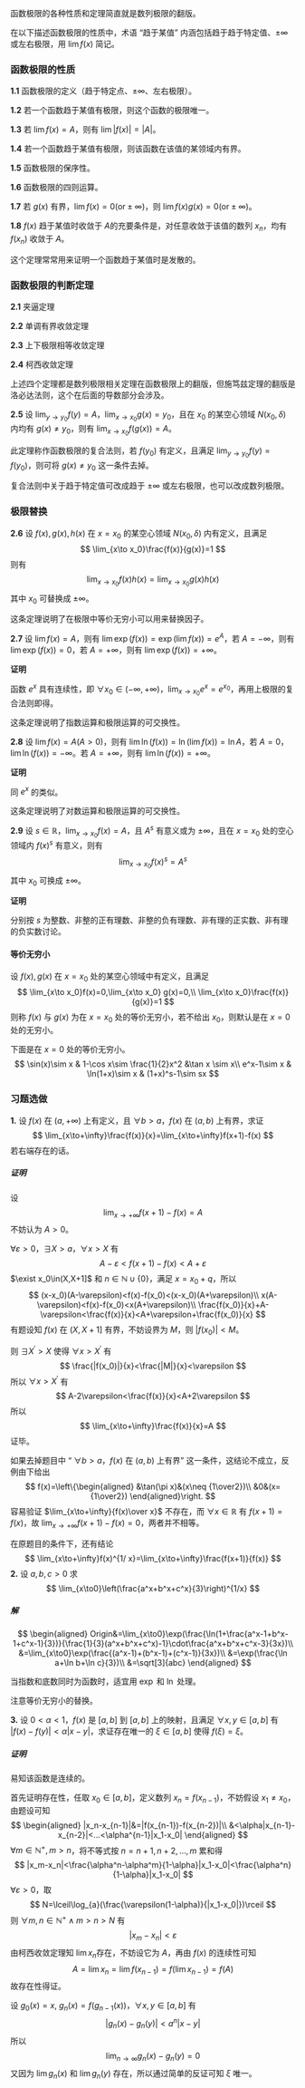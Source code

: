 函数极限的各种性质和定理简直就是数列极限的翻版。

在以下描述函数极限的性质中，术语 “趋于某值” 内涵包括趋于趋于特定值、$\pm\infty$​ 或左右极限，用 $\lim f(x)$​ 简记。

### 函数极限的性质

**1.1** 函数极限的定义（趋于特定点、$\pm\infty$​、左右极限）。

**1.2** 若一个函数趋于某值有极限，则这个函数的极限唯一。

**1.3** 若 $\lim f(x)=A$​​，则有 $\lim |f(x)| = |A|$​​。

**1.4** 若一个函数趋于某值有极限，则该函数在该值的某领域内有界。

**1.5** 函数极限的保序性。

**1.6** 函数极限的四则运算。

**1.7** 若 $g(x)$ 有界，$\lim f(x)=0(\text{or}\pm\infty)$​，则 $\lim f(x)g(x)=0(\text{or}\pm\infty)$。

**1.8** $f(x)$​​ 趋于某值时收敛于 $A$​​ 的充要条件是，对任意收敛于该值的数列 $x_n$，均有 $f(x_n)$ 收敛于 $A$​​。

这个定理常常用来证明一个函数趋于某值时是发散的。

### 函数极限的判断定理

**2.1** 夹逼定理

**2.2** 单调有界收敛定理

**2.3** 上下极限相等收敛定理

**2.4** 柯西收敛定理

上述四个定理都是数列极限相关定理在函数极限上的翻版，但施笃兹定理的翻版是洛必达法则，这个在后面的导数部分会涉及。

**2.5** 设 $\lim_{y\to y_0} f(y)=A$，$\lim_{x\to x_0}g(x)=y_0$，且在 $x_0$ 的某空心领域 $N(x_0,\delta)$ 内均有 $g(x)\neq y_0$，则有 $\lim_{x\to x_0}f(g(x))=A$。

此定理称作函数极限的复合法则，若 $f(y_0)$ 有定义，且满足 $\lim_{y\to y_0}f(y)=f(y_0)$，则可将 $g(x)\neq y_0$ 这一条件去掉。

复合法则中关于趋于特定值可改成趋于 $\pm\infty$​​​ 或左右极限，也可以改成数列极限。

### 极限替换

**2.6** 设 $f(x),g(x),h(x)$ 在 $x=x_0$ 的某空心领域 $N(x_0,\delta)$ 内有定义，且满足
$$
\lim_{x\to x_0}\frac{f(x)}{g(x)}=1
$$
则有
$$
\lim_{x\to x_0}f(x)h(x)=\lim_{x\to x_0}g(x)h(x)
$$
其中 $x_0$ 可替换成 $\pm\infty$。

这条定理说明了在极限中等价无穷小可以用来替换因子。

**2.7** 设 $\lim f(x)=A$，则有 $\lim \exp(f(x))=\exp(\lim f(x))=e^A$，若 $A=-\infty$，则有 $\lim \exp(f(x)) = 0$，若 $A=+\infty$，则有 $\lim\exp(f(x))=+\infty$。

**证明**

函数 $e^x$ 具有连续性，即 $\forall x_0\in(-\infty,+\infty)$，$\lim_{x\to x_0}e^x=e^{x_0}$，再用上极限的复合法则即得。

这条定理说明了指数运算和极限运算的可交换性。

**2.8** 设 $\lim f(x)=A(A>0)$，则有 $\lim \ln(f(x))=\ln(\lim f(x))=\ln A$，若 $A=0$，$\lim \ln(f(x)) = -\infty$。若 $A=+\infty$，则有 $\lim \ln(f(x))=+\infty$。

**证明**

同 $e^x$ 的类似。

这条定理说明了对数运算和极限运算的可交换性。

**2.9** 设 $s\in\mathbb{R}$，$\lim_{x\to x_0} f(x)=A$，且 $A^s$ 有意义或为 $\pm\infty$，且在 $x=x_0$ 处的空心领域内 $f(x)^s$ 有意义，则有
$$
\lim_{x\to x_0}f(x)^s=A^s
$$
其中 $x_0$ 可换成 $\pm\infty$。

**证明**

分别按 $s$ 为整数、非整的正有理数、非整的负有理数、非有理的正实数、非有理的负实数讨论。

#### 等价无穷小

设 $f(x),g(x)$ 在 $x=x_0$ 处的某空心领域中有定义，且满足
$$
\lim_{x\to x_0}f(x)=0,\lim_{x\to x_0} g(x)=0,\\
\lim_{x\to x_0}\frac{f(x)}{g(x)}=1
$$
则称 $f(x)$ 与 $g(x)$ 为在 $x=x_0$ 处的等价无穷小，若不给出 $x_0$，则默认是在 $x=0$ 处的无穷小。

下面是在 $x=0$ 处的等价无穷小。
$$
\sin(x)\sim x & 1-\cos x\sim \frac{1}{2}x^2 &\tan x \sim x\\
e^x-1\sim x & \ln(1+x)\sim x & (1+x)^s-1\sim sx
$$

### 习题选做

**1.** 设 $f(x)$ 在 $(a,+\infty)$ 上有定义，且 $\forall b > a$，$f(x)$ 在 $(a,b)$ 上有界，求证
$$
\lim_{x\to+\infty}\frac{f(x)}{x}=\lim_{x\to+\infty}f(x+1)-f(x)
$$
若右端存在的话。

##### 证明

设
$$
\lim_{x\to+\infty}f(x+1)-f(x)=A
$$
不妨认为 $A>0$。

$\forall \varepsilon>0$，$\exists X>a$，$\forall x>X$ 有
$$
A-\varepsilon<f(x+1)-f(x)<A+\varepsilon
$$
$\exist x_0\in(X,X+1]$ 和 $n\in\mathbb{N}\cup\{0\}$，满足 $x=x_0+q$，所以
$$
(x-x_0)(A-\varepsilon)<f(x)-f(x_0)<(x-x_0)(A+\varepsilon)\\
x(A-\varepsilon)<f(x)-f(x_0)<x(A+\varepsilon)\\
\frac{f(x_0)}{x}+A-\varepsilon<\frac{f(x)}{x}<A+\varepsilon+\frac{f(x_0)}{x}
$$
有题设知 $f(x)$ 在 $(X,X+1]$​ 有界，不妨设界为 $M$​，则 $|f(x_0)|<M$。

则 $\exists X^{\prime}>X$ 使得 $\forall x>X^{\prime}$ 有
$$
\frac{|f(x_0)|}{x}<\frac{|M|}{x}<\varepsilon
$$
所以 $\forall x>X^{\prime}$ 有
$$
A-2\varepsilon<\frac{f(x)}{x}<A+2\varepsilon
$$
所以
$$
\lim_{x\to+\infty}\frac{f(x)}{x}=A
$$
证毕。

如果去掉题目中 “ $\forall b > a$，$f(x)$ 在 $(a,b)$​ 上有界” 这一条件，这结论不成立，反例由下给出
$$
f(x)=\left\{\begin{aligned}
	&\tan(\pi x)&(x\neq {1\over2})\\
	&0&(x={1\over2})
\end{aligned}\right.
$$
容易验证 $\lim_{x\to+\infty}{f(x)\over x}$ 不存在，而 $\forall x\in\mathbb{R}$ 有 $f(x+1)=f(x)$，故 $\lim_{x\to+\infty}f(x+1)-f(x)=0$，两者并不相等。

在原题目的条件下，还有结论
$$
\lim_{x\to+\infty}f(x)^{1/ x}=\lim_{x\to+\infty}\frac{f(x+1)}{f(x)}
$$
**2.** 设 $a,b,c>0$ 求
$$
\lim_{x\to0}\left(\frac{a^x+b^x+c^x}{3}\right)^{1/x}
$$

##### 解

$$
\begin{aligned}
Origin&=\lim_{x\to0}\exp(\frac{\ln(1+\frac{a^x-1+b^x-1+c^x-1}{3})}{\frac{1}{3}(a^x+b^x+c^x)-1}\cdot\frac{a^x+b^x+c^x-3}{3x})\\
&=\lim_{x\to0}\exp(\frac{(a^x-1)+(b^x-1)+(c^x-1)}{3x})\\
&=\exp(\frac{\ln a+\ln b+\ln c}{3})\\
&=\sqrt[3]{abc}
\end{aligned}
$$

当指数和底数同时为函数时，适宜用 $\exp$ 和 $\ln$ 处理。

注意等价无穷小的替换。

**3.** 设 $0<\alpha<1$，$f(x)$ 是 $[a,b]$ 到 $[a,b]$ 上的映射，且满足 $\forall x,y\in[a,b]$ 有 $|f(x)-f(y)|<\alpha|x-y|$，求证存在唯一的 $\xi\in[a,b]$ 使得 $f(\xi)=\xi$。

##### 证明

易知该函数是连续的。

首先证明存在性，任取 $x_0\in[a,b]$，定义数列 $x_n=f(x_{n-1})$，不妨假设 $x_1\neq x_0$，由题设可知
$$
\begin{aligned}
|x_n-x_{n-1}|&=|f(x_{n-1})-f(x_{n-2})|\\
&<\alpha|x_{n-1}-x_{n-2}|<...<\alpha^{n-1}|x_1-x_0|
\end{aligned}
$$
 $\forall m\in\mathbb{N}^+,m>n$​​，将不等式按 $n=n+1,n+2,...,m$ 累和得
$$
|x_m-x_n|<\frac{\alpha^n-\alpha^m}{1-\alpha}|x_1-x_0|<\frac{\alpha^n}{1-\alpha}|x_1-x_0|
$$
$\forall \varepsilon>0$，取
$$
N=\lceil\log_{a}(\frac{\varepsilon(1-\alpha)}{|x_1-x_0|})\rceil
$$
则 $\forall m,n\in\mathbb{N}^+\wedge m>n>N$ 有
$$
|x_m-x_n|<\varepsilon
$$
由柯西收敛定理知 $\lim x_n$​ 存在，不妨设它为 $A$，再由 $f(x)$ 的连续性可知
$$
A=\lim x_n=\lim f(x_{n-1})=f(\lim x_{n-1})=f(A)
$$
故存在性得证。

设 $g_0(x)=x,\ g_n(x)=f(g_{n-1}(x))$，$\forall x,y\in[a,b]$ 有
$$
|g_n(x)-g_n(y)|<a^{n}|x-y|
$$
所以
$$
\lim_{n\to\infty}g_n(x)-g_n(y)=0
$$
又因为 $\lim g_n(x)$ 和 $\lim g_n(y)$ 存在，所以通过简单的反证可知 $\xi$ 唯一。















































